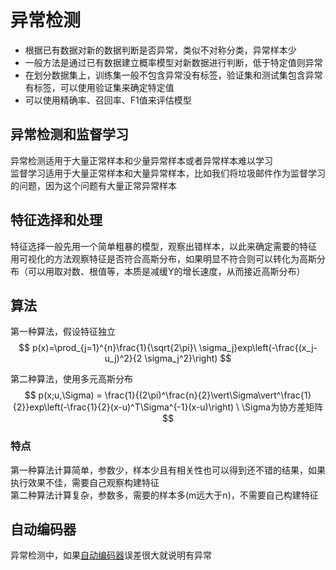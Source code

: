 # 异常检测
- 根据已有数据对新的数据判断是否异常，类似不对称分类，异常样本少
- 一般方法是通过已有数据建立概率模型对新数据进行判断，低于特定值则异常 
- 在划分数据集上，训练集一般不包含异常没有标签，验证集和测试集包含异常有标签，可以使用验证集来确定特定值
- 可以使用精确率、召回率、F1值来评估模型

## 异常检测和监督学习
异常检测适用于大量正常样本和少量异常样本或者异常样本难以学习  
监督学习适用于大量正常样本和大量异常样本，比如我们将垃圾邮件作为监督学习的问题，因为这个问题有大量正常异常样本

## 特征选择和处理
特征选择一般先用一个简单粗暴的模型，观察出错样本，以此来确定需要的特征  
用可视化的方法观察特征是否符合高斯分布，如果明显不符合则可以转化为高斯分布（可以用取对数、根值等，本质是减缓Y的增长速度，从而接近高斯分布）


## 算法
第一种算法，假设特征独立
$$
p(x)=\prod_{j=1}^{n}\frac{1}{\sqrt{2\pi}\ \sigma_j}exp\left(-\frac{(x_j-u_j)^2}{2 \sigma_j^2}\right)
$$

第二种算法，使用多元高斯分布
$$
p(x;u,\Sigma) = \frac{1}{(2\pi)^\frac{n}{2}\vert\Sigma\vert^\frac{1}{2}}exp\left(-\frac{1}{2}(x-u)^T\Sigma^{-1}(x-u)\right) \ \Sigma为协方差矩阵
$$


### 特点
第一种算法计算简单，参数少，样本少且有相关性也可以得到还不错的结果，如果执行效果不佳，需要自己观察构建特征  
第二种算法计算复杂，参数多，需要的样本多(m远大于n)，不需要自己构建特征

## 自动编码器
异常检测中，如果[自动编码器](nerual_network.md)误差很大就说明有异常